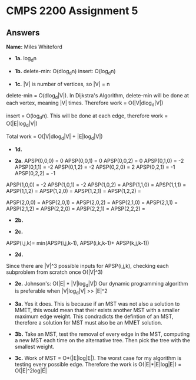 # CMPS 2200 Assignment 5
## Answers

**Name:** Miles Whiteford






- **1a.**
log<sub>d</sub>n

- **1b.**
delete-min: O(dlog<sub>d</sub>n)
insert: O(log<sub>d</sub>n)

- **1c.**
|V| is number of vertices, so |V| = n

delete-min = O(dlog<sub>d</sub>|V|). In Dijkstra's Algorithm, delete-min will be done at each vertex, meaning |V| times. 
Therefore work = O(|V|dlog<sub>d</sub>|V|)

insert = O(log<sub>d</sub>n). This will be done at each edge, therefore work = O(|E|log<sub>d</sub>|V|)

Total work = O(|V|dlog<sub>d</sub>|V| + |E|log<sub>d</sub>|V|)


- **1d.**


- **2a.**
APSP(0,0,0) = 0
APSP(0,0,1) = 0
APSP(0,0,2) = 0
APSP(0,1,0) = -2
APSP(0,1,1) = -2
APSP(0,1,2) = -2
APSP(0,2,0) = 2
APSP(0,2,1) = -1
APSP(0,2,2) = -1

APSP(1,0,0) = -2
APSP(1,0,1) = -2
APSP(1,0,2) = 
APSP(1,1,0) = 
APSP(1,1,1) = 
APSP(1,1,2) = 
APSP(1,2,0) = 
APSP(1,2,1) = 
APSP(1,2,2) = 

APSP(2,0,0) =
APSP(2,0,1) = 
APSP(2,0,2) = 
APSP(2,1,0) = 
APSP(2,1,1) = 
APSP(2,1,2) = 
APSP(2,2,0) = 
APSP(2,2,1) = 
APSP(2,2,2) = 

- **2b.**


- **2c.**
  
APSP(i,j,k)= min(APSP(i,j,k-1), APSP(i,k,k-1)+ APSP(k,j,k-1))

- **2d.**
  
Since there are |V|^3 possible inputs for APSP(i,j,k), checking each subproblem from scratch once O(|V|^3)

- **2e.**
Johnson's: O(|E| * |V|log<sub>d</sub>|V|)
Our dynamic programming algorithm is preferable when |V|log<sub>d</sub>|V| >> |E|^2


- **3a.**
Yes it does. This is because if an MST was not also a solution to MMET, this would mean that their exists another MST with a smaller maximum edge weight.
This condradicts the defintion of an MST, therefore a solution for MST must also be an MMET solution.

- **3b.**
Take an MST, test the removal of every edge in the MST, computing a new MST each time on the alternative tree. Then pick the tree with the smallest weight.

- **3c.**
Work of MST = O*(|E|log|E|). The worst case for my algorithm is testing every possible edge. Therefore the work is O(|E|*|E|log|E|) = O(|E|^2log|E|
